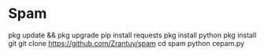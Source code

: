 # Spam
pkg update && pkg upgrade
pip install requests
pkg install python
pkg install git
git clone https://github.com/Zrantuy/spam 
cd spam python 
cepam.py
